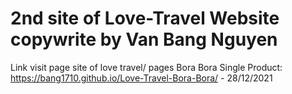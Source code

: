 # 2nd site of Love-Travel Website copywrite by Van Bang Nguyen
Link visit page site of love travel/ pages Bora Bora Single Product: https://bang1710.github.io/Love-Travel-Bora-Bora/ - 28/12/2021
